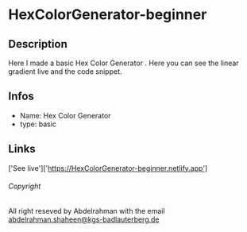 # HexColorGenerator-beginner

## Description 
Here I made a basic Hex Color Generator .
Here you can see the linear gradient live and the code snippet.

## Infos
- Name: Hex Color Generator
- type: basic

## Links

['See live']['https://HexColorGenerator-beginner.netlify.app']

###### Copyright 
All right reseved by Abdelrahman with the email 
abdelrahman.shaheen@kgs-badlauterberg.de
